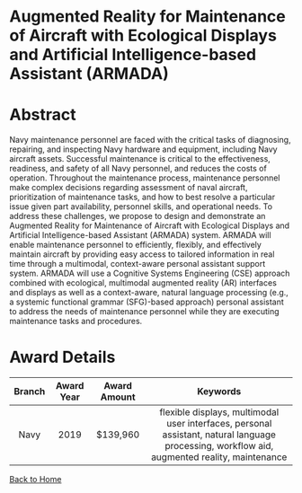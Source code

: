 
Augmented Reality for Maintenance of Aircraft with Ecological Displays and Artificial Intelligence-based Assistant (ARMADA)
===========================================================================================================================

# Abstract


Navy maintenance personnel are faced with the critical tasks of diagnosing, repairing, and inspecting Navy hardware and equipment, including Navy aircraft assets. Successful maintenance is critical to the effectiveness, readiness, and safety of all Navy personnel, and reduces the costs of operation. Throughout the maintenance process, maintenance personnel make complex decisions regarding assessment of naval aircraft, prioritization of maintenance tasks, and how to best resolve a particular issue given part availability, personnel skills, and operational needs. To address these challenges, we propose to design and demonstrate an Augmented Reality for Maintenance of Aircraft with Ecological Displays and Artificial Intelligence-based Assistant (ARMADA) system. ARMADA will enable maintenance personnel to efficiently, flexibly, and effectively maintain aircraft by providing easy access to tailored information in real time through a multimodal, context-aware personal assistant support system. ARMADA will use a Cognitive Systems Engineering (CSE) approach combined with ecological, multimodal augmented reality (AR) interfaces and displays as well as a context-aware, natural language processing (e.g., a systemic functional grammar (SFG)-based approach) personal assistant to address the needs of maintenance personnel while they are executing maintenance tasks and procedures.  

# Award Details

|Branch|Award Year|Award Amount|Keywords|
| :---: | :---: | :---: | :---: |
|Navy|2019|$139,960|flexible displays, multimodal user interfaces, personal assistant, natural language processing, workflow aid, augmented reality, maintenance|
  
  


[Back to Home](https://github.com/chrischow/dod_sbir_awards/JH/#2042)